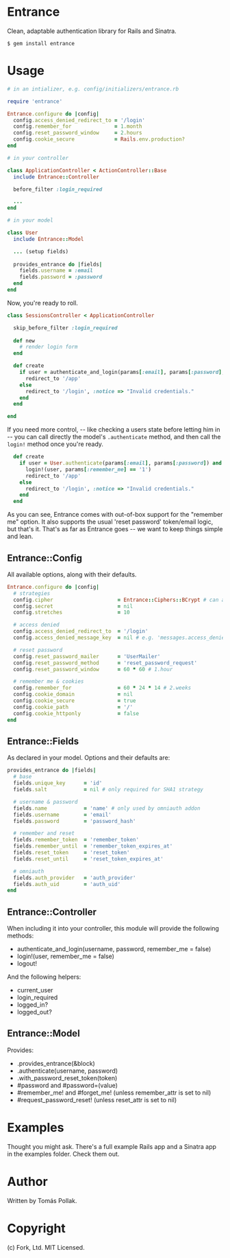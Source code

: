 Entrance
========

Clean, adaptable authentication library for Rails and Sinatra.

    $ gem install entrance

# Usage

``` rb
# in an intializer, e.g. config/initializers/entrance.rb

require 'entrance'

Entrance.configure do |config|
  config.access_denied_redirect_to = '/login'
  config.remember_for              = 1.month
  config.reset_password_window     = 2.hours
  config.cookie_secure             = Rails.env.production?
end

# in your controller

class ApplicationController < ActionController::Base
  include Entrance::Controller

  before_filter :login_required

  ...
end

# in your model

class User
  include Entrance::Model

  ... (setup fields)
  
  provides_entrance do |fields|
    fields.username = :email
    fields.password = :password
  end
end
```

Now, you're ready to roll.

``` rb
class SessionsController < ApplicationController

  skip_before_filter :login_required
  
  def new
    # render login form
  end

  def create
    if user = authenticate_and_login(params[:email], params[:password], params[:remember_me] == 'on')
      redirect_to '/app'
    else
      redirect_to '/login', :notice => "Invalid credentials."
    end
  end

end
```

If you need more control, -- like checking a users state before letting him in -- you can call directly the model's `.authenticate` method, and then call the `login!` method once you're ready.

``` rb
  def create
    if user = User.authenticate(params[:email], params[:password]) and user.active?
      login!(user, params[:remember_me] == '1')
      redirect_to '/app'
    else
      redirect_to '/login', :notice => "Invalid credentials."
    end
  end
```

As you can see, Entrance comes with out-of-box support for the "remember me" option. It also supports the usual 'reset password' token/email logic, but that's it. That's as far as Entrance goes -- we want to keep things simple and lean.

## Entrance::Config

All available options, along with their defaults.

``` rb
Entrance.configure do |config|
  # strategies
  config.cipher                     = Entrance::Ciphers::BCrypt # can also be Entrance::Ciphers::SHA1
  config.secret                     = nil
  config.stretches                  = 10

  # access denied
  config.access_denied_redirect_to  = '/login'
  config.access_denied_message_key  = nil # e.g. 'messages.access_denied'

  # reset password
  config.reset_password_mailer      = 'UserMailer'
  config.reset_password_method      = 'reset_password_request'
  config.reset_password_window      = 60 * 60 # 1.hour

  # remember me & cookies
  config.remember_for               = 60 * 24 * 14 # 2.weeks
  config.cookie_domain              = nil
  config.cookie_secure              = true
  config.cookie_path                = '/'
  config.cookie_httponly            = false
end
```

## Entrance::Fields

As declared in your model. Options and their defaults are:

``` rb
provides_entrance do |fields|
  # base
  fields.unique_key      = 'id' 
  fields.salt            = nil # only required for SHA1 strategy

  # username & password
  fields.name            = 'name' # only used by omniauth addon
  fields.username        = 'email'
  fields.password        = 'password_hash'

  # remember and reset
  fields.remember_token  = 'remember_token'
  fields.remember_until  = 'remember_token_expires_at'
  fields.reset_token     = 'reset_token'
  fields.reset_until     = 'reset_token_expires_at'

  # omniauth
  fields.auth_provider   = 'auth_provider'
  fields.auth_uid        = 'auth_uid'
end
```

## Entrance::Controller

When including it into your controller, this module will provide the following methods:
  
 - authenticate_and_login(username, password, remember_me = false)
 - login!(user, remember_me = false)
 - logout!

And the following helpers: 

 - current_user 
 - login_required
 - logged_in?
 - logged_out?
  
## Entrance::Model

Provides:

 - .provides_entrance(&block)
 - .authenticate(username, password)
 - .with_password_reset_token(token)
 - #password and #password=(value)
 - #remember_me! and #forget_me!  (unless remember_attr is set to nil)
 - #request_password_reset! (unless reset_attr is set to nil)

Examples
========

Thought you might ask. There's a full example Rails app and a Sinatra app in the examples folder. Check them out. 
 
Author
======

Written by Tomás Pollak.

Copyright
=========

(c) Fork, Ltd. MIT Licensed.
